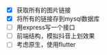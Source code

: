 
 - [x] 获取所有的图片链接
 - [x] 将所有的链接存到mysql数据库
 - [ ] 用express写一个接口
 - [ ] 前端结构，模拟抖音上划效果
 - [ ] 考虑原生，使用flutter
